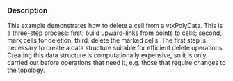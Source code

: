 ### Description

This example demonstrates how to delete a cell from a vtkPolyData. This is a three-step process: first, build upward-links from points to cells; second, mark cells for deletion; third, delete the marked cells. The first step is necessary to create a data structure suitable for efficient delete operations. Creating this data structure is computationally expensive, so it is only carried out before operations that need it, e.g. those that require changes to the topology.
